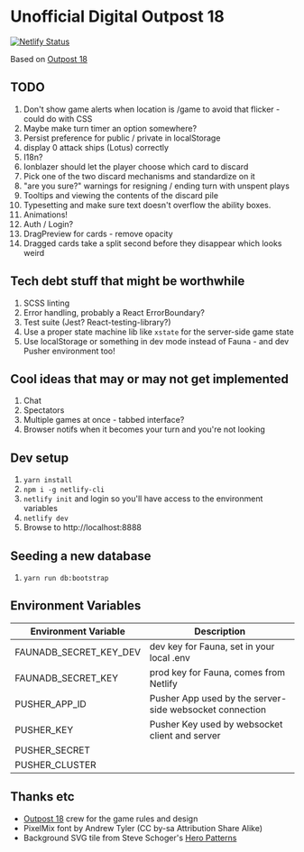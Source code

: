 # Unofficial Digital Outpost 18

[![Netlify Status](https://api.netlify.com/api/v1/badges/7ca17db6-f3f8-492f-ba65-403d810ab3c2/deploy-status)](https://app.netlify.com/sites/outpost18/deploys)

Based on [Outpost 18](http://playoutpost18.com)

## TODO

1. Don't show game alerts when location is /game to avoid that flicker - could do with CSS
1. Maybe make turn timer an option somewhere?
1. Persist preference for public / private in localStorage
1. display 0 attack ships (Lotus) correctly
1. I18n?
1. Ionblazer should let the player choose which card to discard
1. Pick one of the two discard mechanisms and standardize on it
1. "are you sure?" warnings for resigning / ending turn with unspent plays
1. Tooltips and viewing the contents of the discard pile
1. Typesetting and make sure text doesn't overflow the ability boxes.
1. Animations!
1. Auth / Login?
1. DragPreview for cards - remove opacity
1. Dragged cards take a split second before they disappear which looks weird

## Tech debt stuff that might be worthwhile

1. SCSS linting
1. Error handling, probably a React ErrorBoundary?
1. Test suite (Jest? React-testing-library?)
1. Use a proper state machine lib like `xstate` for the server-side game state
1. Use localStorage or something in dev mode instead of Fauna - and dev Pusher environment too!

## Cool ideas that may or may not get implemented

1. Chat
1. Spectators
1. Multiple games at once - tabbed interface?
1. Browser notifs when it becomes your turn and you're not looking

## Dev setup

1. `yarn install`
1. `npm i -g netlify-cli`
1. `netlify init` and login so you'll have access to the environment variables
1. `netlify dev`
1. Browse to http://localhost:8888

## Seeding a new database

1. `yarn run db:bootstrap`

## Environment Variables

| Environment Variable | Description |
| --- | --- |
| FAUNADB_SECRET_KEY_DEV| dev key for Fauna, set in your local .env|
| FAUNADB_SECRET_KEY| prod key for Fauna, comes from Netlify |
| PUSHER_APP_ID | Pusher App used by the server-side websocket connection |
| PUSHER_KEY | Pusher Key used by websocket client and server |
| PUSHER_SECRET ||
| PUSHER_CLUSTER ||

## Thanks etc

* [Outpost 18](http://playoutpost18.com) crew for the game rules and design
* PixelMix font by Andrew Tyler (CC by-sa Attribution Share Alike)
* Background SVG tile from Steve Schoger's [Hero Patterns](https://www.heropatterns.com/)

